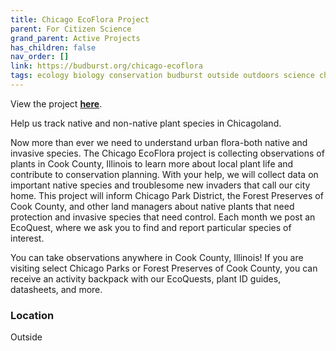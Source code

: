 ```yaml
---
title: Chicago EcoFlora Project
parent: For Citizen Science
grand_parent: Active Projects
has_children: false
nav_order: []
link: https://budburst.org/chicago-ecoflora
tags: ecology biology conservation budburst outside outdoors science chicago illinois invasive plant plants botany
---
```


View the project [**here**](https://budburst.org/chicago-ecoflora).

Help us track native and non-native plant species in Chicagoland.

Now more than ever we need to understand urban flora-both native and invasive species. The Chicago EcoFlora project is collecting observations of plants in Cook County, Illinois to learn more about local plant life and contribute to conservation planning. With your help, we will collect data on important native species and troublesome new invaders that call our city home. This project will inform Chicago Park District, the Forest Preserves of Cook County, and other land managers about native plants that need protection and invasive species that need control. Each month we post an EcoQuest, where we ask you to find and report particular species of interest.

You can take observations anywhere in Cook County, Illinois! If you are visiting select Chicago Parks or Forest Preserves of Cook County, you can receive an activity backpack with our EcoQuests, plant ID guides, datasheets, and more.

### Location
Outside
